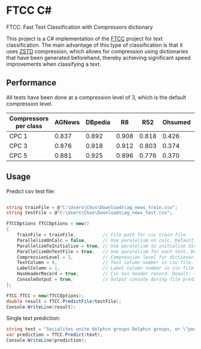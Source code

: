 # FTCC C#

FTCC: Fast Text Classification with Compressors dictionary

This project is a C# implementation of the [FTCC](https://github.com/cyrilou242/ftcc) project for text classification. 
The main advantage of this type of classification is that it uses [ZSTD](https://github.com/facebook/zstd) compression, 
which allows for compression using dictionaries that have been generated beforehand, 
thereby achieving significant speed improvements when classifying a text.

## Performance

All tests have been done at a compression level of 3, which is the default compression level.

| Compressors per class         | AGNews  | DBpedia  | R8       | R52      | Ohsumed  | Kinnews  |
|-------------------------------|---------|----------|----------|----------|----------|----------|
| CPC 1                         | 0.837   | 0.892    | 0.908    | 0.818    | 0.426    | 0.754    |
| CPC 3                         | 0.876   | 0.918    | 0.912    | 0.803    | 0.374    | 0.766    |
| CPC 5                         | 0.881   | 0.925    | 0.896    | 0.776    | 0.370    | 0.756    |


## Usage

Predict csv test file:

```cs

string trainFile = @"C:\Users\Chus\Downloads\ag_news_train.csv";
string testFile = @"C:\Users\Chus\Downloads\ag_news_test.csv";

FTCCOptions fTCCOptions = new()
{
    TrainFile = trainFile,          // File path for csv train file
    ParallelismOnCalc = false,      // Use paralelism on calc. Default: false
    ParallelismToInitialize = true, // Use paralelism to initialize dictionaries. Default: false
    ParallelismOnTestFile = true,   // Use paralelism for each test. Default: false
    CompressionLevel = 3,           // Compression level for dictionaries. Default: 3
    TextColumn = 0,                 // Text column number in csv file. Default: 0
    LabelColumn = 1,                // Label column number in csv file. Default: 1
    HasHeaderRecord = true,         // Csv has header record. Deault: true
    ConsoleOutput = true,           // Output console during file prediction. Default: true
};

FTCC fTCC = new(fTCCOptions);
double result = fTCC.PredictFile(testFile);
Console.WriteLine(result);

```

Single text prediction:
```cs
string text = "Socialites unite dolphin groups Dolphin groups, or \"pods\", rely on socialites to keep them from collapsing, scientists claim.";
var prediction = fTCC.Predict(text);
Console.WriteLine(prediction);
```
